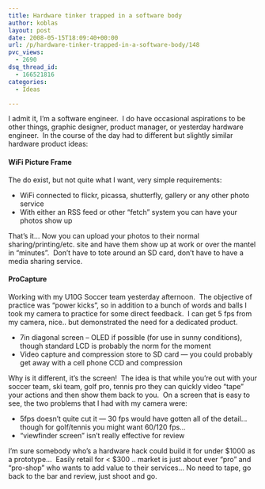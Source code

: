 ```yaml
---
title: Hardware tinker trapped in a software body
author: koblas
layout: post
date: 2008-05-15T18:09:40+00:00
url: /p/hardware-tinker-trapped-in-a-software-body/148
pvc_views:
  - 2690
dsq_thread_id:
  - 166521816
categories:
  - Ideas

---
```

I admit it, I&#8217;m a software engineer.&nbsp; I do have occasional aspirations to be other things, graphic designer, product manager, or yesterday hardware engineer.&nbsp; In the course of the day had to different but slightly similar hardware product ideas:

#### **WiFi Picture Frame**

The do exist, but not quite what I want, very simple requirements:

  * WiFi connected to flickr, picassa, shutterfly, gallery or any other photo service
  * With either an RSS feed or other &#8220;fetch&#8221; system you can have your photos show up

That&#8217;s it&#8230; Now you can upload your photos to their normal sharing/printing/etc. site and have them show up at work or over the mantel in &#8220;minutes&#8221;.&nbsp; Don&#8217;t have to tote around an SD card, don&#8217;t have to have a media sharing service.

#### **ProCapture**

Working with my U10G Soccer team yesterday afternoon.&nbsp; The objective of practice was &#8220;power kicks&#8221;, so in addition to a bunch of words and balls I took my camera to practice for some direct feedback.&nbsp; I can get 5 fps from my camera, nice.. but demonstrated the need for a dedicated product.

  * 7in diagonal screen &#8211; OLED if possible (for use in sunny conditions), though standard LCD is probably the norm for the moment
  * Video capture and compression store to SD card &#8212; you could probably get away with a cell phone CCD and compression

Why is it different, it&#8217;s the screen!&nbsp; The idea is that while you&#8217;re out with your soccer team, ski team, golf pro, tennis pro they can quickly video &#8220;tape&#8221; your actions and then show them back to you.&nbsp; On a screen that is easy to see, the two problems that I had with my camera were:

  * 5fps doesn&#8217;t quite cut it &#8212; 30 fps would have gotten all of the detail&#8230; though for golf/tennis you might want 60/120 fps&#8230; 
  * &#8220;viewfinder screen&#8221; isn&#8217;t really effective for review

I&#8217;m sure somebody who&#8217;s a hardware hack could build it for under $1000 as a prototype&#8230;&nbsp; Easily retail for < $300 .. market is just about ever &#8220;pro&#8221; and &#8220;pro-shop&#8221; who wants to add value to their services&#8230; No need to tape, go back to the bar and review, just shoot and go.
